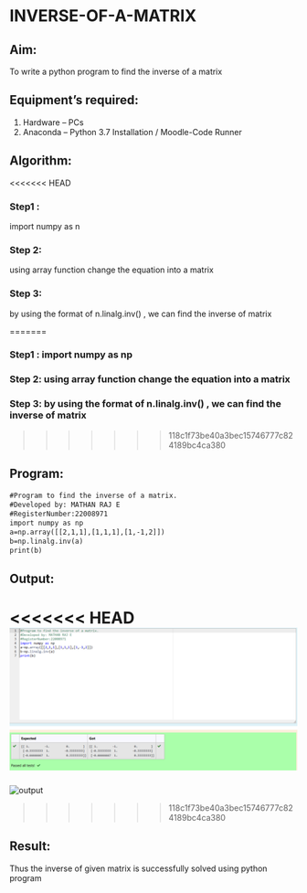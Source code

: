 # INVERSE-OF-A-MATRIX
## Aim:
To write a python program to find the inverse of a matrix
## Equipment’s required:
1. 	Hardware – PCs
2. 	Anaconda – Python 3.7 Installation / Moodle-Code Runner
## Algorithm:
<<<<<<< HEAD
### Step1 : 
import numpy as n
### Step 2:
using array function change the equation into a matrix 
### Step 3: 
by using the format of n.linalg.inv() , we can find the inverse of matrix

=======
### Step1 : import numpy as np
### Step 2: using array function change the equation into a matrix
### Step 3: by using the format of n.linalg.inv() , we can find the inverse of matrix
>>>>>>> 118c1f73be40a3bec15746777c824189bc4ca380
## Program:
```
#Program to find the inverse of a matrix.
#Developed by: MATHAN RAJ E
#RegisterNumber:22008971
import numpy as np
a=np.array([[2,1,1],[1,1,1],[1,-1,2]])
b=np.linalg.inv(a)
print(b)
```
## Output:
<<<<<<< HEAD
![output](./invoutput.png)
=======
![output](invoxutput.png)
>>>>>>> 118c1f73be40a3bec15746777c824189bc4ca380
## Result:
Thus the inverse of given matrix is successfully solved using python program

